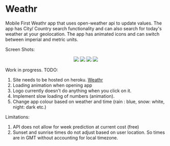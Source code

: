 # Weathr

Mobile First Weathr app that uses open-weather api to update values. The app has City/ Country search functionality and can also search for today's weather at your geolocation. The app has animated icons and can switch between imperial and metric units.

Screen Shots:

<p align="center">
  <img src="https://user-images.githubusercontent.com/30492583/93090745-7fa46500-f69d-11ea-8bfa-d7d2a535dbfe.png">
  <img src="https://user-images.githubusercontent.com/30492583/93091116-fd687080-f69d-11ea-8fe3-68dbbb7df181.png">
  <img src="https://user-images.githubusercontent.com/30492583/93089929-546d4600-f69c-11ea-8732-c8add92cb614.png">
  <img src="https://user-images.githubusercontent.com/30492583/93090025-78308c00-f69c-11ea-972d-7a919a898212.png">
</p>

Work in progress.
TODO:

1.  Site needs to be hosted on heroku. [Weathr](https://rudi-boshoff-weathr.herokuapp.com/)
2.  Loading animation when opening app
3.  Logo currently doesn't do anything when you click on it.
4.  Implement slow loading of numbers (animation).
5.  Change app colour based on weather and time (rain : blue, snow: white, night: dark etc.)

Limitations:

1.  API does not allow for week prediction at current cost (free)
2.  Sunset and sunrise times do not adjust based on user location. So times are in GMT without accounting for local timezone.
